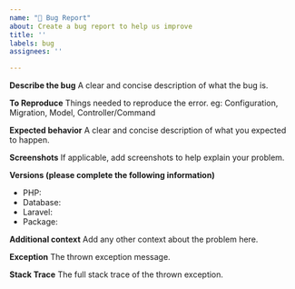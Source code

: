 ```yaml
---
name: "🐛 Bug Report"
about: Create a bug report to help us improve
title: ''
labels: bug
assignees: ''

---
```


**Describe the bug**
A clear and concise description of what the bug is.

**To Reproduce**
Things needed to reproduce the error.
eg: Configuration, Migration, Model, Controller/Command

**Expected behavior**
A clear and concise description of what you expected to happen.

**Screenshots**
If applicable, add screenshots to help explain your problem.

**Versions (please complete the following information)**
- PHP: 
- Database: 
- Laravel: 
- Package: 

**Additional context**
Add any other context about the problem here.

**Exception**
The thrown exception message.

**Stack Trace**
The full stack trace of the thrown exception.
